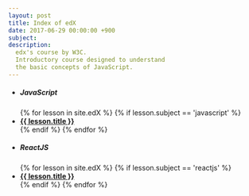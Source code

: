 ```yaml
---
layout: post
title: Index of edX 
date: 2017-06-29 00:00:00 +900
subject: 
description:
  edx's course by W3C.
  Introductory course designed to understand 
  the basic concepts of JavaScript.  
---
```

<div class="row">
    <div class="col s12 m4">
        <ul class="collection">
            <li class="collection-header"><h5>JavaScript</h5></li>
            {% for lesson in site.edX %}
                {% if lesson.subject == 'javascript' %}
                    <li class="collection-item">
                        <a href="{{ lesson.url }}"><b>{{ lesson.title }}</b></a>
                    </li>
                {% endif %}
            {% endfor %}
        </ul>
    </div>
    <div class="col s12 m4">
        <ul class="collection">
            <li class="collection-header"><h5>ReactJS</h5></li>
            {% for lesson in site.edX %}
                {% if lesson.subject == 'reactjs' %}
                    <li class="collection-item">
                        <a href="{{ lesson.url }}"><b>{{ lesson.title }}</b></a>
                    </li>
                {% endif %}
            {% endfor %}
        </ul>
    </div>
    <div class="col s12 m4"></div>
</div>